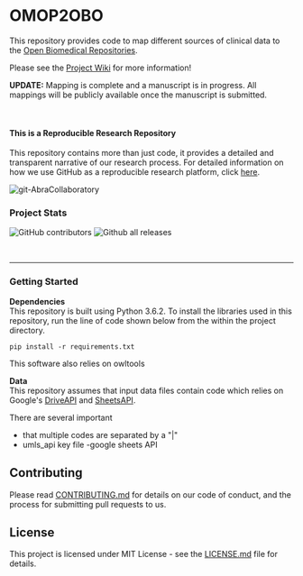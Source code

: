 # OMOP2OBO

This repository provides code to map different sources of clinical data to the [Open Biomedical Repositories](http://www.obofoundry.org/).

Please see the [Project Wiki](https://github.com/callahantiff/BioLater/wiki) for more information!

**UPDATE:** Mapping is complete and a manuscript is in progress. All mappings will be publicly available once the manuscript is submitted.


<br>

#### This is a Reproducible Research Repository
This repository contains more than just code, it provides a detailed and transparent narrative of our research process. For detailed information on how we use GitHub as a reproducible research platform, click [here](https://github.com/callahantiff/PheKnowVec/wiki/Using-GitHub-as-a-Reproducible-Research-Platform).

<img src="https://img.shields.io/badge/ReproducibleResearch-AbraCollaboratory-magenta.svg?style=flat-square" alt="git-AbraCollaboratory">

### Project Stats

![GitHub contributors](https://img.shields.io/github/contributors/callahantiff/Biolater.svg?color=yellow&style=flat-square) ![Github all releases](https://img.shields.io/github/downloads/callahantiff/Biolater/total.svg?color=dodgerblue&style=flat-square)

<br>

______
### Getting Started

**Dependencies**  
This repository is built using Python 3.6.2. To install the libraries used in this repository, run the line of code
shown below from the within the project directory.
```
pip install -r requirements.txt
```
This software also relies on owltools

**Data**  
This repository assumes that input data files contain code which relies on Google's [DriveAPI](https://developers.google.com/drive/) and [SheetsAPI](https://developers.google.com/sheets/api/).

There are several important
-  that multiple codes are separated by a "|"
- umls_api key file
-google sheets API



<!--### Installation

<!--To install and execute the program designate the cloned project folder as the current working directory. Place any outside <!--files within the working directory prior to executing the program.-->


## Contributing
Please read [CONTRIBUTING.md](https://github.com/callahantiff/biolater/blob/master/CONTRIBUTING.md) for details on our code of conduct, and the process for submitting pull requests to us.


## License

This project is licensed under MIT License - see the [LICENSE.md](https://github.com/callahantiff/Biolater/blob/master/LICENSE) file for details.  

<!--
**Citing this Work:**  
```
@misc{callahan_tj_2019_3401437,
  author       = {Callahan, TJ},
  title        = {Biolater},
  month        = mar,
  year         = 2019,
  doi          = {10.5281/zenodo.3401437},
  url          = {https://doi.org/10.5281/zenodo.3401437}
}
```   


## add note on running `resources/programming/google_api/quickstart.py` to authenticate google sheet  

-->   
